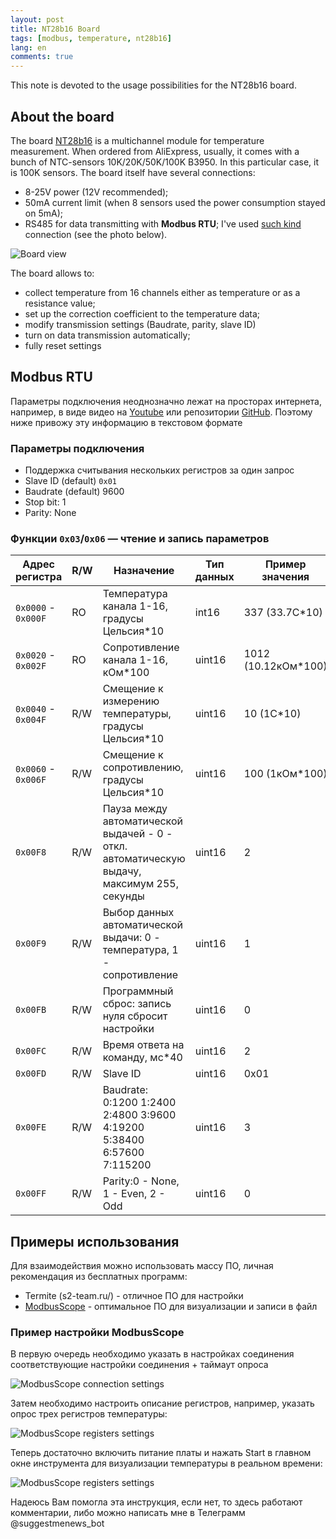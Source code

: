 ```yaml
---
layout: post
title: NT28b16 Board
tags: [modbus, temperature, nt28b16]
lang: en
comments: true
---
```

This note is devoted to the usage possibilities for the NT28b16 board.

## About the board
The board [NT28b16](https://aliexpress.ru/item/1005004629240654.html?sku_id=12000029896129197) is a multichannel module for temperature measurement. When ordered from AliExpress, usually, it comes with a bunch of NTC-sensors 10K/20K/50K/100K B3950. In this particular case, it is 100K sensors. The board itself have several connections:
- 8-25V power (12V recommended);
- 50mA current limit (when 8 sensors used the power consumption stayed on 5mA);
- RS485 for data transmitting with **Modbus RTU**; I've used [such kind](https://roboshop.spb.ru/modules/interfejsy-i-perekhodniki/rs485/ft232) connection (see the photo below).

![Board view](/assets/nt28b16_imgs/NT28b16_board.jpg)

The board allows to:
- collect temperature from 16 channels either as temperature or as a resistance value;
- set up the correction coefficient to the temperature data;
- modify transmission settings (Baudrate, parity, slave ID)
- turn on data transmission automatically;
- fully reset settings


## Modbus RTU
Параметры подключения неоднозначно лежат на просторах интернета, например, в виде видео на [Youtube](https://www.youtube.com/watch?v=VDSuZCNuY28) или репозитории [GitHub](https://github.com/landrysik/NT28B16-esphome). Поэтому ниже привожу эту информацию в текстовом формате

### Параметры подключения
 - Поддержка считывания нескольких регистров за один запрос
 - Slave ID (default) `0x01`
 - Baudrate (default) 9600
 - Stop bit: 1
 - Parity: None

### Функции `0x03`/`0x06` — чтение и запись параметров

|Адрес регистра|R/W|Назначение| Тип данных | Пример значения |
|--------------|---|----------|------------|-----------------|
| `0x0000` - `0x000F` | RO | Температура канала 1-16,  градусы Цельсия*10 | int16 | 337 (33.7C*10) |
| `0x0020` - `0x002F` | RO | Сопротивление канала 1-16,  кОм*100 | uint16 | 1012 (10.12кОм*100) |
| `0x0040` - `0x004F` | R/W | Смещение к измерению температуры,  градусы Цельсия*10 | uint16 | 10 (1C*10) |
| `0x0060` - `0x006F` | R/W | Смещение к сопротивлению,  градусы Цельсия*10 | uint16 | 100 (1кОм*100) |
| `0x00F8`| R/W | Пауза между автоматической выдачей - 0 - откл. автоматическую выдачу, максимум 255, секунды | uint16 | 2 |
| `0x00F9`| R/W | Выбор данных автоматической выдачи: 0 - температура, 1 - сопротивление | uint16 | 1 |
| `0x00FB`| R/W | Программный сброс: запись нуля сбросит настройки | uint16 | 0 |
| `0x00FC`| R/W | Время ответа на команду, мс*40 | uint16 | 2 |
| `0x00FD`| R/W | Slave ID | uint16 | 0x01 |
| `0x00FE`| R/W | Baudrate: 0:1200 1:2400 2:4800 3:9600 4:19200 5:38400 6:57600 7:115200 | uint16 | 3 |
| `0x00FF`| R/W | Parity:0 - None, 1 - Even, 2 - Odd | uint16 | 0 |


## Примеры использования
Для взаимодействия можно использовать массу ПО, личная рекомендация из бесплатных программ:
 - Termite (s2-team.ru/) - отличное ПО для настройки
 - [ModbusScope](https://modbusscope.readthedocs.io/en/stable/) - оптимальное ПО для визуализации и записи в файл


### Пример настройки ModbusScope
В первую очередь необходимо указать в настройках соединения соответствующие настройки соединения + таймаут опроса

![ModbusScope connection settings](/assets/nt28b16_imgs/ModbusScope_settings.png)

Затем необходимо настроить описание регистров, например, указать опрос трех регистров температуры:

![ModbusScope registers settings](/assets/nt28b16_imgs/ModbusScope_registers.png)

Теперь достаточно включить питание платы и нажать Start в главном окне инструмента для визуализации температуры в реальном времени:

![ModbusScope registers settings](/assets/nt28b16_imgs/ModbusScope_screenshot.png)



Надеюсь Вам помогла эта инструкция, если нет, то здесь работают комментарии, либо можно написать мне в Телеграмм  @suggestmenews_bot